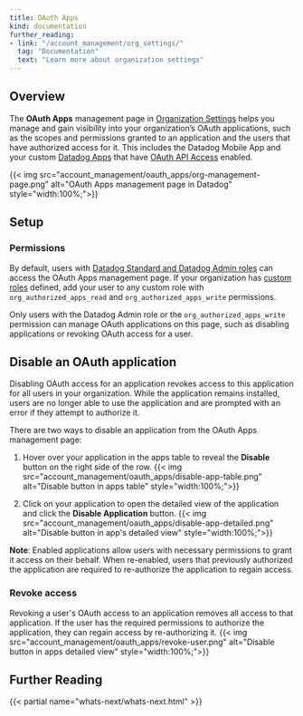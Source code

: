 ```yaml
---
title: OAuth Apps
kind: documentation
further_reading:
- link: "/account_management/org_settings/"
  tag: "Documentation"
  text: "Learn more about organization settings"
---
```

## Overview

The **OAuth Apps** management page in [Organization Settings][1] helps you manage and gain visibility into your organization’s OAuth applications, such as the scopes and permissions granted to an application and the users that have authorized access for it. This includes the Datadog Mobile App and your custom [Datadog Apps][2] that have [OAuth API Access][3] enabled. 

{{< img src="account_management/oauth_apps/org-management-page.png" alt="OAuth Apps management page in Datadog" style="width:100%;">}}

## Setup
### Permissions

By default, users with [Datadog Standard and Datadog Admin roles][4] can access the OAuth Apps management page. If your organization has [custom roles][5] defined, add your user to any custom role with `org_authorized_apps_read` and `org_authorized_apps_write` permissions. 

Only users with the Datadog Admin role or the `org_authorized_apps_write` permission can manage OAuth applications on this page, such as disabling applications or revoking OAuth access for a user.

## Disable an OAuth application

Disabling OAuth access for an application revokes access to this application for all users in your organization. While the application remains installed, users are no longer able to use the application and are prompted with an error if they attempt to authorize it.

There are two ways to disable an application from the OAuth Apps management page:
1. Hover over your application in the apps table to reveal the **Disable** button on the right side of the row.
{{< img src="account_management/oauth_apps/disable-app-table.png" alt="Disable button in apps table" style="width:100%;">}}

2. Click on your application to open the detailed view of the application and click the **Disable Application** button.
{{< img src="account_management/oauth_apps/disable-app-detailed.png" alt="Disable button in app's detailed view" style="width:100%;">}}

**Note**: Enabled applications allow users with necessary permissions to grant it access on their behalf. When re-enabled, users that previously authorized the application are required to re-authorize the application to regain access.

### Revoke access

Revoking a user's OAuth access to an application removes all access to that application. If the user has the required permissions to authorize the application, they can regain access by re-authorizing it.
{{< img src="account_management/oauth_apps/revoke-user.png" alt="Disable button in apps detailed view" style="width:100%;">}}

## Further Reading

{{< partial name="whats-next/whats-next.html" >}}

[1]: https://app.datadoghq.com/organization-settings/
[2]: /developers/datadog_apps/
[3]: /developers/datadog_apps/#oauth-api-access
[4]: /account_management/rbac/permissions/#general-permissions
[5]: /account_management/rbac/?tab=datadogapplication#custom-role
